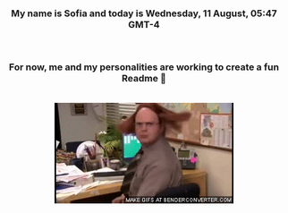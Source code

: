 


<div align="center">
<h3 >My name is Sofia and today is Wednesday, 11 August, 05:47 GMT-4</h3><br>
<h3 >For now, me and my personalities are working to create a fun Readme 👋
</h3><br>
<img src='img/dwight.gif' alt='working...'/>
</div>
